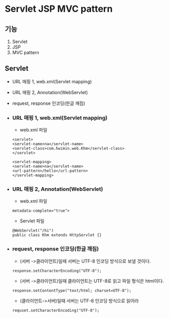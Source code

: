 # Servlet JSP MVC pattern

## 기능

1. Servlet
2. JSP
3. MVC pattern

## Servlet

- URL 매핑 1, web.xml(Servlet mapping)
- URL 매핑 2, Annotation(WebServlet)
- request, response 인코딩(한글 깨짐)

- ### URL 매핑 1, web.xml(Servlet mapping)

  - web.xml 파일

  ```
  <servlet>
  <servlet-name>na</servlet-name>
  <servlet-class>com.hwimin.web.Khm</servlet-class>
  </servlet>

  <servlet-mapping>
  <servlet-name>na</servlet-name>
  <url-pattern>/hello</url-pattern>
  </servlet-mapping>
  ```

- ### URL 매핑 2, Annotation(WebServlet)
  - web.xml 파일
  ```
  metadata-complete="true">
  ```
  - Servlet 파일
  ```
  @WebServlet("/hi")
  public class Khm extends HttpServlet {}
  ```
- ### request, response 인코딩(한글 깨짐)
  - (서버 ->클라이언트)일때 서버는 UTF-8 인코딩 방식으로 보낼 것이다.
  ```
  response.setCharacterEncoding("UTF-8");
  ```
  - (서버 ->클라이언트)일때 클라이언트는 UTF-8로 읽고 파일 형식은 html이다.
  ```
  response.setContentType("text/html; charset=UTF-8");
  ```
  - (클라이언트->서버)일때 서버는 UTF-8 인코딩 방식으로 읽어라
  ```
  requset.setCharacterEncoding("UTF-8");
  ```
